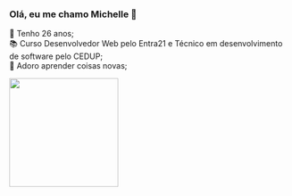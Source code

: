 ### Olá, eu me chamo Michelle 👋
:balloon: Tenho 26 anos; <br>
:books: Curso Desenvolvedor Web pelo Entra21 e Técnico em desenvolvimento de software pelo CEDUP;<br>
:pushpin: Adoro aprender coisas novas;

<img height="195em" src="https://github-readme-stats.vercel.app/api?username=mihcgieseler&show_icons=true&theme=radical" />
